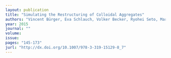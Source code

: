 ```yaml
---
layout: publication
title: "Simulating the Restructuring of Colloidal Aggregates"
authors: "Vincent Bürger, Eva Schlauch, Volker Becker, Ryohei Seto, Marek Behr, Heiko Briesen"
year: 2015
journal: ""
volume: 
issue: 
pages: "145-173"
jurl: "http://dx.doi.org/10.1007/978-3-319-15129-8_7"
---
```

